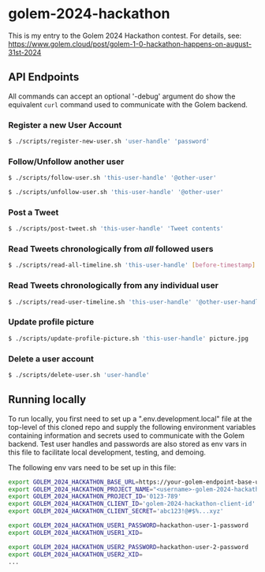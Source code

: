 # golem-2024-hackathon

This is my entry to the Golem 2024 Hackathon contest.
For details, see: https://www.golem.cloud/post/golem-1-0-hackathon-happens-on-august-31st-2024

## API Endpoints

All commands can accept an optional '-debug' argument do show the equivalent
`curl` command used to communicate with the Golem backend.

### Register a new User Account

```bash
$ ./scripts/register-new-user.sh 'user-handle' 'password'
```

### Follow/Unfollow another user

```bash
$ ./scripts/follow-user.sh 'this-user-handle' '@other-user'
```

```bash
$ ./scripts/unfollow-user.sh 'this-user-handle' '@other-user'
```

### Post a Tweet

```bash
$ ./scripts/post-tweet.sh 'this-user-handle' 'Tweet contents'
```

### Read Tweets chronologically from _all_ followed users

```bash
$ ./scripts/read-all-timeline.sh 'this-user-handle' [before-timestamp]
```

### Read Tweets chronologically from any individual user

```bash
$ ./scripts/read-user-timeline.sh 'this-user-handle' '@other-user-handle' [before-timestamp]
```

### Update profile picture

```bash
$ ./scripts/update-profile-picture.sh 'this-user-handle' picture.jpg
```

### Delete a user account

```bash
$ ./scripts/delete-user.sh 'user-handle'
```

## Running locally

To run locally, you first need to set up a ".env.development.local" file
at the top-level of this cloned repo and supply the following environment
variables containing information and secrets used to communicate with the
Golem backend. Test user handles and passwords are also stored as env vars
in this file to facilitate local development, testing, and demoing.

The following env vars need to be set up in this file:

```bash
export GOLEM_2024_HACKATHON_BASE_URL=https://your-golem-endpoint-base-url
export GOLEM_2024_HACKATHON_PROJECT_NAME="<username>-golem-2024-hackathon"
export GOLEM_2024_HACKATHON_PROJECT_ID='0123-789'
export GOLEM_2024_HACKATHON_CLIENT_ID='golem-2024-hackathon-client-id'
export GOLEM_2024_HACKATHON_CLIENT_SECRET='abc123!@#$%...xyz'

export GOLEM_2024_HACKATHON_USER1_PASSWORD=hackathon-user-1-password
export GOLEM_2024_HACKATHON_USER1_XID=

export GOLEM_2024_HACKATHON_USER2_PASSWORD=hackathon-user-2-password
export GOLEM_2024_HACKATHON_USER2_XID=
...
```